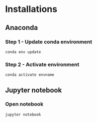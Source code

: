 # Installations
## Anaconda

### Step 1 - Update conda environment

```conda env update```

### Step 2 - Activate environment

```conda activate envname```

## Jupyter notebook

### Open notebook

```jupyter notebook```
